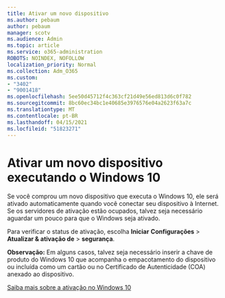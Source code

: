 ```yaml
---
title: Ativar um novo dispositivo
ms.author: pebaum
author: pebaum
manager: scotv
ms.audience: Admin
ms.topic: article
ms.service: o365-administration
ROBOTS: NOINDEX, NOFOLLOW
localization_priority: Normal
ms.collection: Adm_O365
ms.custom:
- "3402"
- "9001418"
ms.openlocfilehash: 5ee50d45712f4c363cf21d49e56ed813d6c0f782
ms.sourcegitcommit: 8bc60ec34bc1e40685e3976576e04a2623f63a7c
ms.translationtype: MT
ms.contentlocale: pt-BR
ms.lasthandoff: 04/15/2021
ms.locfileid: "51823271"
---
```

# <a name="activating-a-new-device-running-windows-10"></a>Ativar um novo dispositivo executando o Windows 10

Se você comprou um novo dispositivo que executa o Windows 10, ele será ativado automaticamente quando você conectar seu dispositivo à Internet. Se os servidores de ativação estão ocupados, talvez seja necessário aguardar um pouco para que o Windows seja ativado.

Para verificar o status de ativação, escolha **Iniciar** **Configurações**  >  **Atualizar & ativação de**  >  **segurança**.

**Observação:** Em alguns casos, talvez seja necessário inserir a chave de produto do Windows 10 que acompanha o empacotamento do dispositivo ou incluída como um cartão ou no Certificado de Autenticidade (COA) anexado ao dispositivo.

[Saiba mais sobre a ativação no Windows 10](https://support.microsoft.com/help/12440)